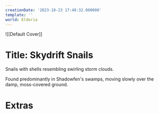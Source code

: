 ```yaml
---
creationDate: '2023-10-23 17:48:32.000000'
template: ''
world: Eldoria
---
```

![[Default Cover]]

# Title: Skydrift Snails

Snails with shells resembling swirling storm clouds.

Found predominantly in Shadowfen's swamps, moving slowly over the damp, moss-covered ground.

# Extras

